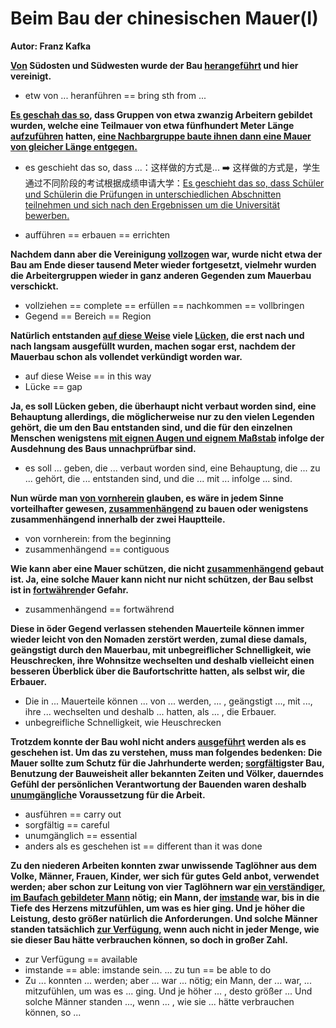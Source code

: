 # Beim Bau der chinesischen Mauer(I)

**Autor: Franz Kafka**

**<u>Von</u> Südosten und Südwesten wurde der Bau <u>herangeführt</u> und hier vereinigt.**

* etw von ... heranführen == bring sth from ...



**<u>Es geschah das so</u>, dass Gruppen von etwa zwanzig Arbeitern gebildet wurden, welche eine Teilmauer von etwa fünfhundert Meter Länge <u>aufzuführen</u> hatten, <u>eine Nachbargruppe baute ihnen dann eine Mauer von gleicher Länge entgegen.</u>**

* es geschieht das so, dass ...：这样做的方式是... ➡️ 这样做的方式是，学生通过不同阶段的考试根据成绩申请大学：<u>Es geschieht das so, dass Schüler und Schülerin die Prüfungen in unterschiedlichen Abschnitten teilnehmen und sich nach den Ergebnissen um die Universität bewerben.</u>

* aufführen == erbauen == errichten



**Nachdem dann aber die Vereinigung <u>vollzogen</u> war, wurde nicht etwa der Bau am Ende dieser tausend Meter wieder fortgesetzt, vielmehr wurden die Arbeitergruppen wieder in ganz anderen Gegenden zum Mauerbau verschickt.**

* vollziehen == complete == erfüllen == nachkommen == vollbringen
* Gegend == Bereich == Region



**Natürlich entstanden <u>auf diese Weise</u> viele <u>Lücken</u>, die erst nach und nach langsam ausgefüllt wurden, machen sogar erst, nachdem der Mauerbau schon als vollendet verkündigt worden war.**

* auf diese Weise == in this way
* Lücke == gap



**Ja, es soll Lücken geben, die überhaupt nicht verbaut worden sind, eine Behauptung allerdings, die möglicherweise nur zu den vielen Legenden gehört, die um den Bau entstanden sind, und die für den einzelnen Menschen wenigstens <u>mit eignen Augen und eignem Maßstab</u> infolge der Ausdehnung des Baus unnachprüfbar sind.**

* es soll ... geben, die ... verbaut worden sind, eine Behauptung, die ... zu ... gehört, die ... entstanden sind, und die ... mit ... infolge ... sind.



**Nun würde man <u>von vornherein</u> glauben, es wäre in jedem Sinne vorteilhafter gewesen, <u>zusammenhängend</u> zu bauen oder wenigstens zusammenhängend innerhalb der zwei Hauptteile.**

* von vornherein: from the beginning
* zusammenhängend == contiguous



**Wie kann aber eine Mauer schützen, die nicht <u>zusammenhängend</u> gebaut ist. Ja, eine solche Mauer kann nicht nur nicht schützen, der Bau selbst ist in <u>fortwährend</u>er Gefahr.**

* zusammenhängend == fortwährend



**Diese in öder Gegend verlassen stehenden Mauerteile können immer wieder leicht von den Nomaden zerstört werden, zumal diese damals, geängstigt durch den Mauerbau, mit unbegreiflicher Schnelligkeit, wie Heuschrecken, ihre Wohnsitze wechselten und deshalb vielleicht einen besseren Überblick über die Baufortschritte hatten, als selbst wir, die Erbauer.**

* Die in ... Mauerteile können ... von ... werden, ... , geängstigt ..., mit ..., ihre ... wechselten und deshalb ... hatten, als ... , die Erbauer.
* unbegreifliche Schnelligkeit, wie Heuschrecken



**Trotzdem konnte der Bau wohl nicht anders <u>ausgeführt</u> werden als es geschehen ist. Um das zu verstehen, muss man folgendes bedenken: Die Mauer sollte zum Schutz für die Jahrhunderte werden; <u>sorgfältig</u>ster Bau, Benutzung der Bauweisheit aller bekannten Zeiten und Völker, dauerndes Gefühl der persönlichen Verantwortung der Bauenden waren deshalb <u>unumgänglich</u>e Voraussetzung für die Arbeit.**

* ausführen == carry out
* sorgfältig == careful 
* unumgänglich == essential
* anders als es geschehen ist == different than it was done



**Zu den niederen Arbeiten konnten zwar unwissende Taglöhner aus dem Volke, Männer, Frauen, Kinder, wer sich für gutes Geld anbot, verwendet werden; aber schon zur Leitung von vier Taglöhnern war <u>ein verständiger, im Baufach gebildeter Mann</u> nötig; ein Mann, der <u>imstande</u> war, bis in die Tiefe des Herzens mitzufühlen, um was es hier ging. Und je höher die Leistung, desto größer natürlich die Anforderungen. Und solche Männer standen tatsächlich <u>zur Verfügung</u>, wenn auch nicht in jeder Menge, wie sie dieser Bau hätte verbrauchen können, so doch in großer Zahl.**

* zur Verfügung == available 
* imstande == able: imstande sein. ... zu tun == be able to do
* Zu ... konnten ... werden; aber ... war ... nötig; ein Mann, der ... war, ... mitzufühlen, um was es ... ging. Und je höher ... , desto größer ... Und solche Männer standen ..., wenn ... , wie sie ... hätte verbrauchen können, so ...